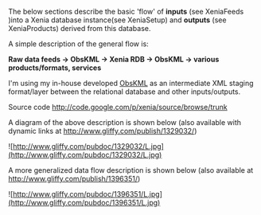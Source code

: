 The below sections describe the basic 'flow' of **inputs** (see XeniaFeeds )into a Xenia database instance(see XeniaSetup) and **outputs** (see XeniaProducts) derived from this database.


A simple description of the general flow is:

**Raw data feeds -> ObsKML -> Xenia RDB -> ObsKML -> various products/formats, services**

I'm using my in-house developed [ObsKML](http://nautilus.baruch.sc.edu/twiki_dmcc/bin/view/Main/ObsKML) as an intermediate XML staging format/layer between the relational database and other inputs/outputs.

Source code http://code.google.com/p/xenia/source/browse/trunk

A diagram of the above description is shown below (also available with dynamic links at http://www.gliffy.com/publish/1329032/)

![http://www.gliffy.com/pubdoc/1329032/L.jpg](http://www.gliffy.com/pubdoc/1329032/L.jpg)

A more generalized data flow description is shown below (also available at http://www.gliffy.com/publish/1396351/)

![http://www.gliffy.com/pubdoc/1396351/L.jpg](http://www.gliffy.com/pubdoc/1396351/L.jpg)